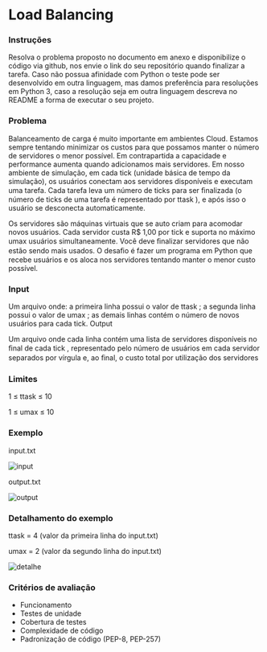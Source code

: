 # Load Balancing


### Instruções

Resolva o problema proposto no documento em anexo e disponibilize o código via github, nos envie o link do seu repositório quando finalizar a tarefa. Caso não possua afinidade com Python o teste pode ser desenvolvido em outra linguagem, mas damos preferência para resoluções em Python 3, caso a resolução seja em outra linguagem descreva no README a forma de executar o seu projeto.

### Problema 

Balanceamento de carga é muito importante em ambientes Cloud. Estamos sempre tentando minimizar os custos para que possamos manter o número de servidores o menor possível. Em contrapartida a capacidade e performance aumenta quando adicionamos mais servidores. Em nosso ambiente de simulação, em cada tick  (unidade básica de tempo da simulação), os usuários conectam aos servidores disponíveis e executam uma tarefa. Cada tarefa leva um número de ticks para ser ﬁnalizada (o número de ticks de uma tarefa é representado por ttask ), e após isso o usuário se desconecta automaticamente.

Os servidores são máquinas virtuais que se auto criam para acomodar novos usuários. Cada servidor custa R$ 1,00 por tick e suporta no máximo umax usuários simultaneamente. Você deve ﬁnalizar servidores que não estão sendo mais usados. O desaﬁo é fazer um programa em Python que recebe usuários e os aloca nos servidores tentando manter o menor custo possível.

### Input 

Um arquivo onde: a primeira linha possui o valor de ttask ;
a segunda linha possui o valor de umax ;
as demais linhas contém o número de novos usuários para cada tick.
Output 

Um arquivo onde cada linha contém uma lista de servidores disponíveis no ﬁnal de cada tick , representado pelo número de usuários em cada servidor separados por vírgula e, ao ﬁnal, o custo total por utilização dos servidores

### Limites 

1 ≤ ttask ≤ 10

1 ≤ umax ≤ 10

### Exemplo 

input.txt

![input](https://user-images.githubusercontent.com/38289677/134824204-ddc1ffef-0f2e-4984-8c42-0d05ab208d46.png)


output.txt

![output](https://user-images.githubusercontent.com/38289677/134824224-cf7b773a-f155-49c3-891f-3eb211910fbf.png)

### Detalhamento do exemplo 

ttask = 4 (valor da primeira linha do input.txt)

umax = 2 (valor da segundo linha do input.txt)

![detalhe](https://user-images.githubusercontent.com/38289677/134824245-0c51e974-55dc-43ba-8238-5e0425e5d3bf.png)


### Critérios de avaliação 


- Funcionamento
- Testes de unidade
- Cobertura de testes
- Complexidade de código
- Padronização de código (PEP-8, PEP-257)